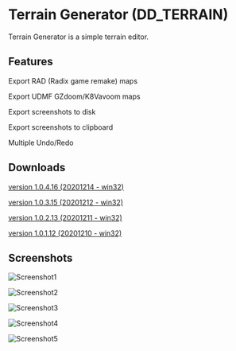 # Terrain Generator (DD_TERRAIN)
Terrain Generator is a simple terrain editor.

## Features
Export RAD (Radix game remake) maps 

Export UDMF GZdoom/K8Vavoom maps

Export screenshots to disk

Export screenshots to clipboard

Multiple Undo/Redo

## Downloads
[version 1.0.4.16 (20201214 - win32)](https://sourceforge.net/projects/dd-terrain/files/DD_Terrain_1.0.4.16/DD_Terrain_1.0.4.16_win32.zip/download)

[version 1.0.3.15 (20201212 - win32)](https://sourceforge.net/projects/dd-terrain/files/DD_Terrain_1.0.3.15/DD_Terrain_1.0.3.15_win32.zip/download)

[version 1.0.2.13 (20201211 - win32)](https://sourceforge.net/projects/dd-terrain/files/DD_Terrain_1.0.1.12/DD_Terrain_1.0.2.13_win32.zip/download)

[version 1.0.1.12 (20201210 - win32)](https://sourceforge.net/projects/dd-terrain/files/DD_Terrain_1.0.1.12/DD_Terrain_1.0.1.12_win32.zip/download)

## Screenshots

![Screenshot1](https://i.postimg.cc/1tSH70Ky/Image2.png "Screenshot1")

![Screenshot2](https://i.postimg.cc/W377BD9g/Image1.png "Screenshot2")

![Screenshot3](https://i.postimg.cc/tChNLCpF/Image4.png "Screenshot3")

![Screenshot4](https://i.postimg.cc/L5qcn7VD/Image14.png "Screenshot4")

![Screenshot5](https://i.postimg.cc/C5WWDNPg/Image12.png "Screenshot4")